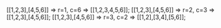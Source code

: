 [[1,2,3],[4,5,6]] => r=1, c=6 => [[1,2,3,4,5,6]];
[[1,2,3],[4,5,6]] => r=2, c=3 => [[1,2,3],[4,5,6]];
[[1,2,3],[4,5,6]] => r=3, c=2 => [[1,2],[3,4],[5,6]];